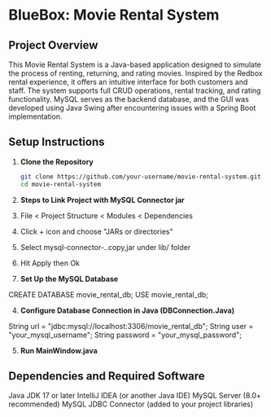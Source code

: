 # BlueBox: Movie Rental System

## Project Overview

This Movie Rental System is a Java-based application designed to simulate the process of renting, returning, and rating movies. Inspired by the Redbox rental experience, it offers an intuitive interface for both customers and staff. The system supports full CRUD operations, rental tracking, and rating functionality. MySQL serves as the backend database, and the GUI was developed using Java Swing after encountering issues with a Spring Boot implementation.

## Setup Instructions

1. **Clone the Repository**

   ```bash
   git clone https://github.com/your-username/movie-rental-system.git
   cd movie-rental-system
   
2. **Steps to Link Project with MySQL Connector jar**

1. File < Project Structure < Modules < Dependencies
2. Click + icon and choose "JARs or directories"
3. Select mysql-connector-..copy,jar under lib/ folder
4. Hit Apply then Ok

3. **Set Up the MySQL Database**

CREATE DATABASE movie_rental_db;
USE movie_rental_db;

4. **Configure Database Connection in Java (DBConnection.Java)**

String url = "jdbc:mysql://localhost:3306/movie_rental_db";
String user = "your_mysql_username";
String password = "your_mysql_password";

5. **Run MainWindow.java**

## Dependencies and Required Software

Java JDK 17 or later
IntelliJ IDEA (or another Java IDE)
MySQL Server (8.0+ recommended)
MySQL JDBC Connector (added to your project libraries)
